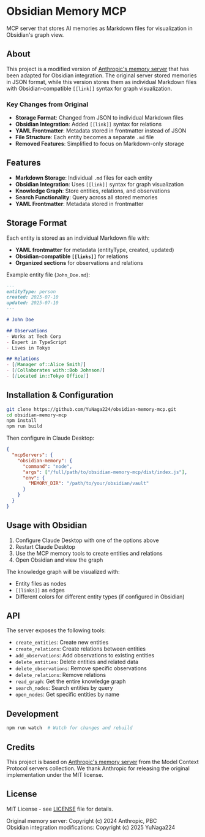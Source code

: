 # Obsidian Memory MCP

MCP server that stores AI memories as Markdown files for visualization in Obsidian's graph view.

## About

This project is a modified version of [Anthropic's memory server](https://github.com/modelcontextprotocol/servers/tree/main/src/memory) that has been adapted for Obsidian integration. The original server stored memories in JSON format, while this version stores them as individual Markdown files with Obsidian-compatible `[[link]]` syntax for graph visualization.

### Key Changes from Original

- **Storage Format**: Changed from JSON to individual Markdown files
- **Obsidian Integration**: Added `[[link]]` syntax for relations
- **YAML Frontmatter**: Metadata stored in frontmatter instead of JSON
- **File Structure**: Each entity becomes a separate `.md` file
- **Removed Features**: Simplified to focus on Markdown-only storage

## Features

- **Markdown Storage**: Individual `.md` files for each entity
- **Obsidian Integration**: Uses `[[link]]` syntax for graph visualization
- **Knowledge Graph**: Store entities, relations, and observations
- **Search Functionality**: Query across all stored memories
- **YAML Frontmatter**: Metadata stored in frontmatter

## Storage Format

Each entity is stored as an individual Markdown file with:

- **YAML frontmatter** for metadata (entityType, created, updated)
- **Obsidian-compatible `[[links]]`** for relations
- **Organized sections** for observations and relations

Example entity file (`John_Doe.md`):
```markdown
---
entityType: person
created: 2025-07-10
updated: 2025-07-10
---

# John Doe

## Observations
- Works at Tech Corp
- Expert in TypeScript
- Lives in Tokyo

## Relations
- [[Manager of::Alice Smith]]
- [[Collaborates with::Bob Johnson]]
- [[Located in::Tokyo Office]]
```


## Installation & Configuration


```bash
git clone https://github.com/YuNaga224/obsidian-memory-mcp.git
cd obsidian-memory-mcp
npm install
npm run build
```

Then configure in Claude Desktop:

```json
{
  "mcpServers": {
    "obsidian-memory": {
      "command": "node",
      "args": ["/full/path/to/obsidian-memory-mcp/dist/index.js"],
      "env": {
        "MEMORY_DIR": "/path/to/your/obsidian/vault"
      }
    }
  }
}
```

## Usage with Obsidian

1. Configure Claude Desktop with one of the options above
2. Restart Claude Desktop
3. Use the MCP memory tools to create entities and relations
4. Open Obsidian and view the graph

The knowledge graph will be visualized with:
- Entity files as nodes
- `[[links]]` as edges
- Different colors for different entity types (if configured in Obsidian)

## API

The server exposes the following tools:

- `create_entities`: Create new entities
- `create_relations`: Create relations between entities  
- `add_observations`: Add observations to existing entities
- `delete_entities`: Delete entities and related data
- `delete_observations`: Remove specific observations
- `delete_relations`: Remove relations
- `read_graph`: Get the entire knowledge graph
- `search_nodes`: Search entities by query
- `open_nodes`: Get specific entities by name

## Development

```bash
npm run watch  # Watch for changes and rebuild
```

## Credits

This project is based on [Anthropic's memory server](https://github.com/modelcontextprotocol/servers/tree/main/src/memory) from the Model Context Protocol servers collection. We thank Anthropic for releasing the original implementation under the MIT license.

## License

MIT License - see [LICENSE](LICENSE) file for details.

Original memory server: Copyright (c) 2024 Anthropic, PBC  
Obsidian integration modifications: Copyright (c) 2025 YuNaga224